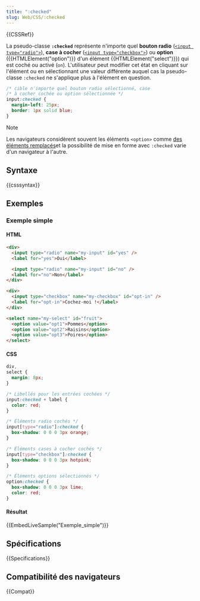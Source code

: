 ```yaml
---
title: ":checked"
slug: Web/CSS/:checked
---
```


{{CSSRef}}

La pseudo-classe **`:checked`** représente n'importe quel **bouton radio** ([`<input type="radio">`](/fr/docs/Web/HTML/Element/Input/radio)), **case à cocher** ([`<input type="checkbox">`](/fr/docs/Web/HTML/Element/Input/checkbox)) ou **option** ({{HTMLElement("option")}} d'un élément {{HTMLElement("select")}}) qui est coché ou activé (`on`). L'utilisateur peut modifier cet état en cliquant sur l'élément ou en sélectionnant une valeur différente auquel cas la pseudo-classe `:checked` ne s'applique plus à l'élément en question.

```css
/* cible n'importe quel bouton radio sélectionné, case
/* à cocher cochée ou option sélectionnée */
input:checked {
  margin-left: 25px;
  border: 1px solid blue;
}
```

> [!NOTE]
> Les navigateurs considèrent souvent les éléments `<option>` comme [des éléments remplacés](/fr/docs/Web/CSS/Élément_remplacé)et la possibilité de mise en forme avec `:checked` varie d'un navigateur à l'autre.

## Syntaxe

{{csssyntax}}

## Exemples

### Exemple simple

#### HTML

```html
<div>
  <input type="radio" name="my-input" id="yes" />
  <label for="yes">Oui</label>

  <input type="radio" name="my-input" id="no" />
  <label for="no">Non</label>
</div>

<div>
  <input type="checkbox" name="my-checkbox" id="opt-in" />
  <label for="opt-in">Cochez-moi !</label>
</div>

<select name="my-select" id="fruit">
  <option value="opt1">Pommes</option>
  <option value="opt2">Raisins</option>
  <option value="opt3">Poires</option>
</select>
```

#### CSS

```css
div,
select {
  margin: 8px;
}

/* Libellés pour les entrées cochées */
input:checked + label {
  color: red;
}

/* Éléments radio cochés */
input[type="radio"]:checked {
  box-shadow: 0 0 0 3px orange;
}

/* Éléments cases à cocher cochés */
input[type="checkbox"]:checked {
  box-shadow: 0 0 0 3px hotpink;
}

/* Éléments options sélectionnés */
option:checked {
  box-shadow: 0 0 0 3px lime;
  color: red;
}
```

#### Résultat

{{EmbedLiveSample("Exemple_simple")}}

## Spécifications

{{Specifications}}

## Compatibilité des navigateurs

{{Compat}}
